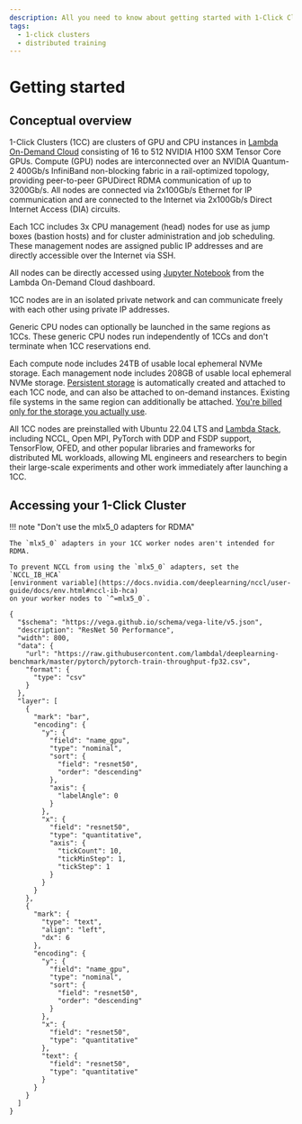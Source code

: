 ```yaml
---
description: All you need to know about getting started with 1-Click Clusters
tags:
  - 1-click clusters
  - distributed training
---
```


# Getting started

## Conceptual overview

1-Click Clusters (1CC) are clusters of GPU and CPU instances in
[Lambda On-Demand Cloud](https://lambdalabs.com/service/gpu-cloud) consisting
of 16 to 512 NVIDIA H100 SXM Tensor Core GPUs. Compute (GPU) nodes are
interconnected over an NVIDIA Quantum-2 400Gb/s InfiniBand non-blocking fabric
in a rail-optimized topology, providing peer-to-peer GPUDirect RDMA
communication of up to 3200Gb/s. All nodes are connected via 2x100Gb/s
Ethernet for IP communication and are connected to the Internet via 2x100Gb/s
Direct Internet Access (DIA) circuits.

Each 1CC includes 3x CPU management (head) nodes for use as jump boxes
(bastion hosts) and for cluster administration and job scheduling. These
management nodes are assigned public IP addresses and are directly accessible
over the Internet via SSH.

All nodes can be directly accessed using
[Jupyter Notebook](https://docs.lambdalabs.com/on-demand-cloud/getting-started#how-do-i-open-jupyter-notebook-on-my-instance)
from the Lambda On-Demand Cloud dashboard.

1CC nodes are in an isolated private network and can communicate freely with
each other using private IP addresses.

Generic CPU nodes can optionally be launched in the same regions as 1CCs.
These generic CPU nodes run independently of 1CCs and don't terminate when 1CC
reservations end.

Each compute node includes 24TB of usable local ephemeral NVMe storage. Each
management node includes 208GB of usable local ephemeral NVMe storage.
[Persistent storage](https://docs.lambdalabs.com/on-demand-cloud/file-systems)
is automatically created and attached to each 1CC node, and can also be
attached to on-demand instances. Existing file systems in the same
region can additionally be attached.
[You're billed only for the storage you actually use](https://docs.lambdalabs.com/on-demand-cloud/file-systems#how-are-file-systems-billed).

All 1CC nodes are preinstalled with Ubuntu 22.04 LTS and
[Lambda Stack](https://lambdalabs.com/lambda-stack-deep-learning-software),
including NCCL, Open MPI, PyTorch with DDP and FSDP support, TensorFlow, OFED,
and other popular libraries and frameworks for distributed ML workloads,
allowing ML engineers and researchers to begin their large-scale experiments
and other work immediately after launching a 1CC.

## Accessing your 1-Click Cluster

!!! note "Don't use the mlx5_0 adapters for RDMA"

    The `mlx5_0` adapters in your 1CC worker nodes aren't intended for RDMA.

    To prevent NCCL from using the `mlx5_0` adapters, set the `NCCL_IB_HCA`
    [environment variable](https://docs.nvidia.com/deeplearning/nccl/user-guide/docs/env.html#nccl-ib-hca)
    on your worker nodes to `^=mlx5_0`.

```vegalite
{
  "$schema": "https://vega.github.io/schema/vega-lite/v5.json",
  "description": "ResNet 50 Performance",
  "width": 800,
  "data": {
    "url": "https://raw.githubusercontent.com/lambdal/deeplearning-benchmark/master/pytorch/pytorch-train-throughput-fp32.csv",
    "format": {
      "type": "csv"
    }
  },
  "layer": [
    {
      "mark": "bar",
      "encoding": {
        "y": {
          "field": "name_gpu",
          "type": "nominal",
          "sort": {
            "field": "resnet50",
            "order": "descending"
          },
          "axis": {
            "labelAngle": 0
          }
        },
        "x": {
          "field": "resnet50",
          "type": "quantitative",
          "axis": {
            "tickCount": 10,
            "tickMinStep": 1,
            "tickStep": 1
          }
        }
      }
    },
    {
      "mark": {
        "type": "text",
        "align": "left",
        "dx": 6
      },
      "encoding": {
        "y": {
          "field": "name_gpu",
          "type": "nominal",
          "sort": {
            "field": "resnet50",
            "order": "descending"
          }
        },
        "x": {
          "field": "resnet50",
          "type": "quantitative"
        },
        "text": {
          "field": "resnet50",
          "type": "quantitative"
        }
      }
    }
  ]
}
```
